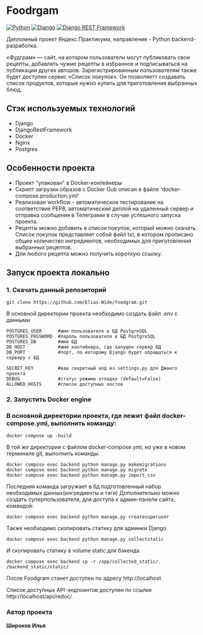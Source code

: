 # Foodrgam 
[![Python](https://img.shields.io/badge/Python-3776AB?style=plastic&logo=python&logoColor=092E20&labelColor=white
)](https://www.python.org/) [![Django](https://img.shields.io/badge/django-822e0d?style=plastic&logo=django&logoColor=092E20&labelColor=white
)](https://www.djangoproject.com/) [![Django REST Framework](https://img.shields.io/badge/-Django_REST_framework-DC143C?style=red
)](https://www.django-rest-framework.org/)

Дипломный проект Яндекс.Практикума, направление - Python backend-разработка.

 «Фудграм» — сайт, на котором пользователи могут публиковать свои рецепты, добавлять чужие рецепты в избранное и подписываться на публикации других авторов. Зарегистрированным пользователям также будет доступен сервис «Список покупок». Он позволяетт создавать список продуктов, которые нужно купить для приготовления выбранных блюд. 

## Стэк используемых технологий
- Django
- DjangoRestFramework
- Docker
- Nginx
- Postgres 

## Особенности проекта
- Проект "упакован" в Docker-контейнеры
- Скрипт загрузки образов с Docker Gub описан в файле 'docker-compose.production.yml'
- Реализован workflow - автоматическое тестирование на соответствие PEP8, автоматический деплой на удаленный сервер и отправка сообщения в Телеграмм в случае успешного запуска проекта.
- Рецепты можно добавить в список покупок, который можно скачать. Список покупок представляет собой файл txt, в котором прописано общее количество ингредиентов, необходимых для приготовления выбранных рецептов.
- Для любого рецепта можно получить короткую ссылку. 

## Запуск проекта локально
### 1. Скачать данный репозиторий
```
git clone https://github.com/Elias-Wide/foodgram.git
```
В основной директории проекта необходимо создать файл .env с данными
```
POSTGRES_USER      #имя пользователя в БД PostgreSQL
POSTGRES_PASSWORD  #пароль пользователя в БД PostgreSQL
POSTGRES_DB        #имя БД
DB_HOST            #имя контейнера, где запущен сервер БД
DB_PORT            #порт, по которому Django будет обращаться к серверу с БД 

SECRET_KEY         #ваш секретный код из settings.py для Джанго проекта
DEBUG              #статус режима отладки (default=False)
ALLOWED_HOSTS      #список доступных хостов
```

### 2. Запустить Docker engine
### В основной директории проекта, где лежит файл docker-compose.yml, выполнить команду:
```
docker compose up -build
```
В той же директории с файлом docker-compose.yml, но уже в новом терминале git, выполнить команды.
```
docker compose exec backend python manage.py makemigrations
docker compose exec backend python manage.py migrate
docker compose exec backend python manage.py import_csv
```
Последняя команда загружает в бд подготовленный набор необходимых данных(ингредиенты и тэги)
Дополнительно можно создать суперпользователя, для доступа к админ-панели сайта, командой:
```
docker compose exec backend python manage.py createsuperuser
```
Также необходимо скопировать статику для админки Django
```
docker compose exec backend python manage.py collectstatic
```
И скопировать статику в volume static для бэкенда
```
docker compose exec backend cp -r /app/collected_static/. /backend_static/static/ 
```

После Foodgram станет доступен по адресу http://localhost 

Список доступных API-эндпоинтов доступен по ссылке http://localhost/api/redoc/

### Автор проекта
**Широков Илья** 
